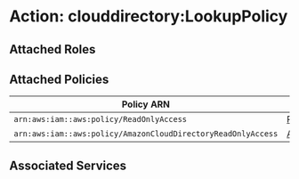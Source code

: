 # Action: clouddirectory:LookupPolicy

## Attached Roles

## Attached Policies

| Policy ARN | Policy Name |
|------------|-------------|
| `arn:aws:iam::aws:policy/ReadOnlyAccess` | [ReadOnlyAccess](../policies.md#readonlyaccess) |
| `arn:aws:iam::aws:policy/AmazonCloudDirectoryReadOnlyAccess` | [AmazonCloudDirectoryReadOnlyAccess](../policies.md#amazonclouddirectoryreadonlyaccess) |

## Associated Services

